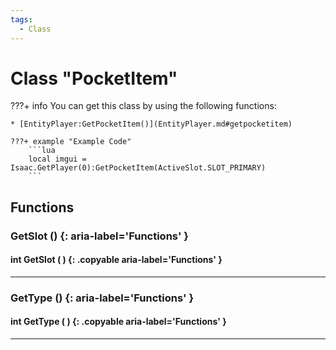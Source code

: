 ```yaml
---
tags:
  - Class
---
```

# Class "PocketItem"

???+ info
    You can get this class by using the following functions:

    * [EntityPlayer:GetPocketItem()](EntityPlayer.md#getpocketitem)

    ???+ example "Example Code"
        ```lua
        local imgui = Isaac.GetPlayer(0):GetPocketItem(ActiveSlot.SLOT_PRIMARY)
        ```
## Functions

### GetSlot () {: aria-label='Functions' }
#### int GetSlot ( ) {: .copyable aria-label='Functions' }

___
### GetType () {: aria-label='Functions' }
#### int GetType ( ) {: .copyable aria-label='Functions' }

___